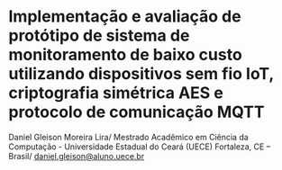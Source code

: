 # Implementação e avaliação de protótipo de sistema de monitoramento de baixo custo utilizando dispositivos sem fio IoT, criptografia simétrica AES e protocolo de comunicação MQTT

Daniel Gleison Moreira Lira/
Mestrado Acadêmico em Ciência da Computação - Universidade Estadual do Ceará (UECE) Fortaleza, CE – Brasil/
daniel.gleison@aluno.uece.br 
